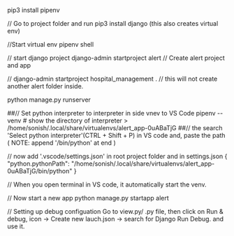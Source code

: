 pip3 install pipenv

// Go to project folder and run
pip3 install django (this also creates virtual env)

//Start virtual env
pipenv shell

// start django project
django-admin startproject alert // Create alert project and app

// django-admin startproject hospital_management . // this will not create another alert folder inside.

python manage.py runserver

##// Set python interpreter to interpreter in side vnev to VS Code
pipenv --venv # show the directory of interpreter > /home/sonish/.local/share/virtualenvs/alert_app-0uABaTjG
##// the  search 'Select python interpreter'(CTRL + Shift + P) in VS code and, paste the path ( NOTE: append '/bin/python' at end )


// now add '.vscode/settings.json' in root project folder
and in settings.json
{
    "python.pythonPath": "/home/sonish/.local/share/virtualenvs/alert_app-0uABaTjG/bin/python"
}

// When you open terminal in VS code, it automatically start the venv.


// Now start a new app
python manage.py startapp alert


// Setting up debug configuation
Go to view.py/ .py file, then click on Run & debug, icon -> Create new lauch.json -> search for Django Run Debug. and use it.